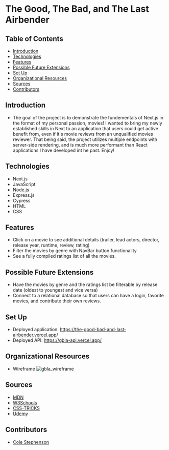 # The Good, The Bad, and The Last Airbender



## Table of Contents
  - [Introduction](#introduction)
  - [Technologies](#technologies)
  - [Features](#features)
  - [Possible Future Extensions](#possible-future-extensions)
  - [Set Up](#set-up)
  - [Organizational Resources](#organizational-resources)
  - [Sources](#sources)
  - [Contributors](#contributors)

## Introduction
  - The goal of the project is to demonstrate the fundementals of Next.js in the format of my personal passion, movies! I wanted to bring my newly established skills in Next to an application that users could get active benefit from, even if it's movie reviews from an unqualified movies reviewer. That being said, the project utilizes multiple endpoints with server-side rendering, and is much more performant than React applications I have developed int he past. Enjoy!

## Technologies
  - Next.js
  - JavaScript
  - Node.js
  - Express.js
  - Cypress
  - HTML
  - CSS

## Features
- Click on a movie to see additional details (trailer, lead actors, director, release year, runtime, review, rating)
- Filter the movies by genre with NavBar button functionality
- See a fully compiled ratings list of all the movies.

## Possible Future Extensions
- Have the movies by genre and the ratings list be filterable by release date (oldest to youngest and vice versa)
- Connect to a relational database so that users can have a login, favorite movies, and contribute their own reviews.

## Set Up
- Deployed application: https://the-good-bad-and-last-airbender.vercel.app/
- Deployed API: https://gbla-api.vercel.app/

## Organizational Resources
- Wireframe ![gbla_wireframe](https://user-images.githubusercontent.com/102827145/215295636-d871efbf-344d-4364-8449-750917a10405.png)

## Sources
  - [MDN](http://developer.mozilla.org/en-US/)
  - [W3Schools](https://www.w3schools.com/)
  - [CSS-TRICKS](https://css-tricks.com/)
  - [Udemy](https://www.udemy.com/course/awesome-nextjs-with-react-and-node-amazing-portfolio-app/)
 

## Contributors
  - [Cole Stephenson](https://github.com/colestephenson1)
